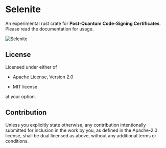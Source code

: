 # Selenite

An experimental rust crate for **Post-Quantum Code-Signing Certificates**. Please read the documentation for usage.

![Selenite](https://www.earthboundtrading.com/media/catalog/product/cache/1/image/x669/17f82f742ffe127f42dca9de82fb58b1/6/0/60420-selenite20cmtowernobase-421-hero.jpg)

## License

Licensed under either of

* Apache License, Version 2.0

* MIT license

at your option.

## Contribution

Unless you explicitly state otherwise, any contribution intentionally submitted for inclusion in the work by you, as defined in the Apache-2.0 license, shall be dual licensed as above, without any additional terms or conditions.

